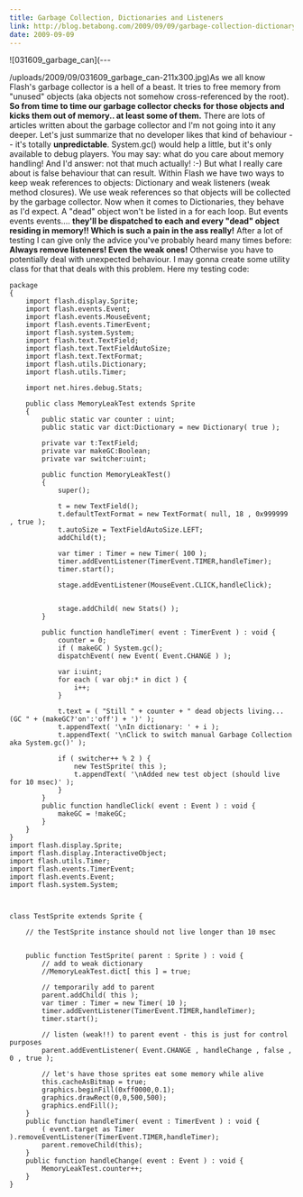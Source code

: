 ```yaml
---
title: Garbage Collection, Dictionaries and Listeners
link: http://blog.betabong.com/2009/09/09/garbage-collection-dictionary-listener/
date: 2009-09-09
---
```



![031609_garbage_can](---

/uploads/2009/09/031609_garbage_can-211x300.jpg)As we all know Flash's garbage collector is a hell of a beast. It tries to free memory from "unused" objects (aka objects not somehow cross-referenced by the root). **So from time to time our garbage collector checks for those objects and kicks them out of memory.. at least some of them.** There are lots of articles written about the garbage collector and I'm not going into it any deeper. Let's just summarize that no developer likes that kind of behaviour -- it's totally **unpredictable**. System.gc() would help a little, but it's only available to debug players. You may say: what do you care about memory handling! And I'd answer: not that much actually! :-) But what I really care about is false behaviour that can result. Within Flash we have two ways to keep weak references to objects: Dictionary and weak listeners (weak method closures). We use weak references so that objects will be collected by the garbage collector. Now when it comes to Dictionaries, they behave as I'd expect. A "dead" object won't be listed in a for each loop. But events events events.... **they'll be dispatched to each and every "dead" object residing in memory!! Which is such a pain in the ass really!** After a lot of testing I can give only the advice you've probably heard many times before: **Always remove listeners! Even the weak ones!** Otherwise you have to potentially deal with unexpected behaviour. I may gonna create some utility class for that that deals with this problem.  Here my testing code: 
    
    
    package
    {
    	import flash.display.Sprite;
    	import flash.events.Event;
    	import flash.events.MouseEvent;
    	import flash.events.TimerEvent;
    	import flash.system.System;
    	import flash.text.TextField;
    	import flash.text.TextFieldAutoSize;
    	import flash.text.TextFormat;
    	import flash.utils.Dictionary;
    	import flash.utils.Timer;
    	
    	import net.hires.debug.Stats;
    
    	public class MemoryLeakTest extends Sprite
    	{
    		public static var counter : uint;
    		public static var dict:Dictionary = new Dictionary( true );
    		
    		private var t:TextField;
    		private var makeGC:Boolean;
    		private var switcher:uint;
    		
    		public function MemoryLeakTest()
    		{
    			super();
    			
    			t = new TextField();
    			t.defaultTextFormat = new TextFormat( null, 18 , 0x999999 , true );
    			t.autoSize = TextFieldAutoSize.LEFT;
    			addChild(t);
    			
    			var timer : Timer = new Timer( 100 );
    			timer.addEventListener(TimerEvent.TIMER,handleTimer);
    			timer.start();
    			
    			stage.addEventListener(MouseEvent.CLICK,handleClick);
    
    
    			stage.addChild( new Stats() );
    		}
    		
    		public function handleTimer( event : TimerEvent ) : void {
    			counter = 0;
    			if ( makeGC ) System.gc();
    			dispatchEvent( new Event( Event.CHANGE ) );
    
    			var i:uint;
    			for each ( var obj:* in dict ) {
    				i++;
    			}
    
    			t.text = ( "Still " + counter + " dead objects living... (GC " + (makeGC?'on':'off') + ')' );
    			t.appendText( '\nIn dictionary: ' + i );
    			t.appendText( '\nClick to switch manual Garbage Collection aka System.gc()' );
    			
    			if ( switcher++ % 2 ) {
    				new TestSprite( this );
    				t.appendText( '\nAdded new test object (should live for 10 msec)' );
    			}
    		}
    		public function handleClick( event : Event ) : void {
    			makeGC = !makeGC;
    		}
    	}	
    }
    import flash.display.Sprite;
    import flash.display.InteractiveObject;
    import flash.utils.Timer;
    import flash.events.TimerEvent;
    import flash.events.Event;
    import flash.system.System;
    
    
    
    class TestSprite extends Sprite {
    	
    	// the TestSprite instance should not live longer than 10 msec
    	
    	
    	public function TestSprite( parent : Sprite ) : void {
    		// add to weak dictionary
    		//MemoryLeakTest.dict[ this ] = true;
    		
    		// temporarily add to parent
    		parent.addChild( this );
    		var timer : Timer = new Timer( 10 );
    		timer.addEventListener(TimerEvent.TIMER,handleTimer);
    		timer.start();
    		
    		// listen (weak!!) to parent event - this is just for control purposes
    		parent.addEventListener( Event.CHANGE , handleChange , false , 0 , true );
    		
    		// let's have those sprites eat some memory while alive
    		this.cacheAsBitmap = true;
    		graphics.beginFill(0xff0000,0.1);
    		graphics.drawRect(0,0,500,500);
    		graphics.endFill();
    	}
    	public function handleTimer( event : TimerEvent ) : void {
    		( event.target as Timer ).removeEventListener(TimerEvent.TIMER,handleTimer);
    		parent.removeChild(this);
    	}
    	public function handleChange( event : Event ) : void {
    		MemoryLeakTest.counter++;
    	}
    }
